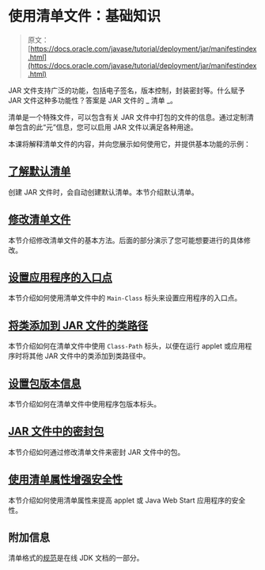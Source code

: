 # 使用清单文件：基础知识

> 原文： [https://docs.oracle.com/javase/tutorial/deployment/jar/manifestindex.html](https://docs.oracle.com/javase/tutorial/deployment/jar/manifestindex.html)

JAR 文件支持广泛的功能，包括电子签名，版本控制，封装密封等。什么赋予 JAR 文件这种多功能性？答案是 JAR 文件的 _ 清单 _。

清单是一个特殊文件，可以包含有关 JAR 文件中打包的文件的信息。通过定制清单包含的此“元”信息，您可以启用 JAR 文件以满足各种用途。

本课将解释清单文件的内容，并向您展示如何使用它，并提供基本功能的示例：

## [了解默认清单](defman.html)

创建 JAR 文件时，会自动创建默认清单。本节介绍默认清单。

## [修改清单文件](modman.html)

本节介绍修改清单文件的基本方法。后面的部分演示了您可能想要进行的具体修改。

## [设置应用程序的入口点](appman.html)

本节介绍如何使用清单文件中的 `Main-Class` 标头来设置应用程序的入口点。

## [将类添加到 JAR 文件的类路径](downman.html)

本节介绍如何在清单文件中使用 `Class-Path` 标头，以便在运行 applet 或应用程序时将其他 JAR 文件中的类添加到类路径中。

## [设置包版本信息](packageman.html)

本节介绍如何在清单文件中使用程序包版本标头。

## [JAR 文件中的密封包](sealman.html)

本节介绍如何通过修改清单文件来密封 JAR 文件中的包。

## [使用清单属性增强安全性](secman.html)

本节介绍如何使用清单属性来提高 applet 或 Java Web Start 应用程序的安全性。

## 附加信息

清单格式的[规范](https://docs.oracle.com/javase/8/docs/technotes/guides/jar/jar.html#JARManifest)是在线 JDK 文档的一部分。